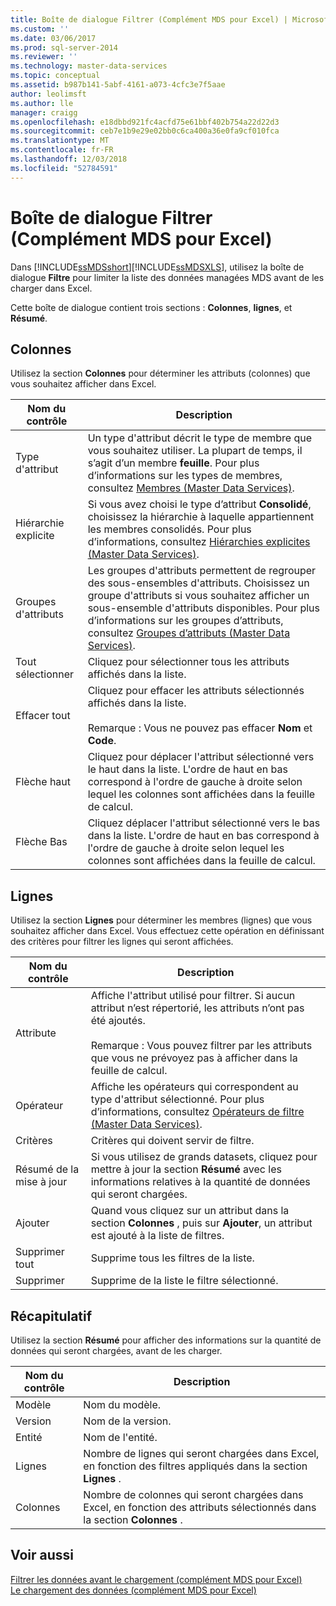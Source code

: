 ```yaml
---
title: Boîte de dialogue Filtrer (Complément MDS pour Excel) | Microsoft Docs
ms.custom: ''
ms.date: 03/06/2017
ms.prod: sql-server-2014
ms.reviewer: ''
ms.technology: master-data-services
ms.topic: conceptual
ms.assetid: b987b141-5abf-4161-a073-4cfc3e7f5aae
author: leolimsft
ms.author: lle
manager: craigg
ms.openlocfilehash: e18dbbd921fc4acfd75e61bbf402b754a22d22d3
ms.sourcegitcommit: ceb7e1b9e29e02bb0c6ca400a36e0fa9cf010fca
ms.translationtype: MT
ms.contentlocale: fr-FR
ms.lasthandoff: 12/03/2018
ms.locfileid: "52784591"
---
```

# <a name="filter-dialog-box-mds-add-in-for-excel"></a>Boîte de dialogue Filtrer (Complément MDS pour Excel)
  Dans [!INCLUDE[ssMDSshort](../../includes/ssmdsshort-md.md)][!INCLUDE[ssMDSXLS](../../includes/ssmdsxls-md.md)], utilisez la boîte de dialogue **Filtre** pour limiter la liste des données managées MDS avant de les charger dans Excel.  
  
 Cette boîte de dialogue contient trois sections : **Colonnes**, **lignes**, et **Résumé**.  
  
## <a name="columns"></a>Colonnes  
 Utilisez la section **Colonnes** pour déterminer les attributs (colonnes) que vous souhaitez afficher dans Excel.  
  
|Nom du contrôle|Description|  
|------------------|-----------------|  
|Type d'attribut|Un type d'attribut décrit le type de membre que vous souhaitez utiliser. La plupart de temps, il s’agit d’un membre **feuille**. Pour plus d’informations sur les types de membres, consultez [Membres &#40;Master Data Services&#41;](../members-master-data-services.md).|  
|Hiérarchie explicite|Si vous avez choisi le type d’attribut **Consolidé**, choisissez la hiérarchie à laquelle appartiennent les membres consolidés. Pour plus d’informations, consultez [Hiérarchies explicites &#40;Master Data Services&#41;](../explicit-hierarchies-master-data-services.md).|  
|Groupes d'attributs|Les groupes d'attributs permettent de regrouper des sous-ensembles d'attributs. Choisissez un groupe d'attributs si vous souhaitez afficher un sous-ensemble d'attributs disponibles. Pour plus d’informations sur les groupes d’attributs, consultez [Groupes d’attributs &#40;Master Data Services&#41;](../attribute-groups-master-data-services.md).|  
|Tout sélectionner|Cliquez pour sélectionner tous les attributs affichés dans la liste.|  
|Effacer tout|Cliquez pour effacer les attributs sélectionnés affichés dans la liste.<br /><br /> Remarque : Vous ne pouvez pas effacer **Nom** et **Code**.|  
|Flèche haut|Cliquez pour déplacer l'attribut sélectionné vers le haut dans la liste. L'ordre de haut en bas correspond à l'ordre de gauche à droite selon lequel les colonnes sont affichées dans la feuille de calcul.|  
|Flèche Bas|Cliquez déplacer l'attribut sélectionné vers le bas dans la liste. L'ordre de haut en bas correspond à l'ordre de gauche à droite selon lequel les colonnes sont affichées dans la feuille de calcul.|  
  
## <a name="rows"></a>Lignes  
 Utilisez la section **Lignes** pour déterminer les membres (lignes) que vous souhaitez afficher dans Excel. Vous effectuez cette opération en définissant des critères pour filtrer les lignes qui seront affichées.  
  
|Nom du contrôle|Description|  
|------------------|-----------------|  
|Attribute|Affiche l'attribut utilisé pour filtrer. Si aucun attribut n’est répertorié, les attributs n’ont pas été ajoutés.<br /><br /> Remarque : Vous pouvez filtrer par les attributs que vous ne prévoyez pas à afficher dans la feuille de calcul.|  
|Opérateur|Affiche les opérateurs qui correspondent au type d'attribut sélectionné. Pour plus d’informations, consultez [Opérateurs de filtre &#40;Master Data Services&#41;](../filter-operators-master-data-services.md).|  
|Critères|Critères qui doivent servir de filtre.|  
|Résumé de la mise à jour|Si vous utilisez de grands datasets, cliquez pour mettre à jour la section **Résumé** avec les informations relatives à la quantité de données qui seront chargées.|  
|Ajouter|Quand vous cliquez sur un attribut dans la section **Colonnes** , puis sur **Ajouter**, un attribut est ajouté à la liste de filtres.|  
|Supprimer tout|Supprime tous les filtres de la liste.|  
|Supprimer|Supprime de la liste le filtre sélectionné.|  
  
## <a name="summary"></a>Récapitulatif  
 Utilisez la section **Résumé** pour afficher des informations sur la quantité de données qui seront chargées, avant de les charger.  
  
|Nom du contrôle|Description|  
|------------------|-----------------|  
|Modèle|Nom du modèle.|  
|Version|Nom de la version.|  
|Entité|Nom de l'entité.|  
|Lignes|Nombre de lignes qui seront chargées dans Excel, en fonction des filtres appliqués dans la section **Lignes** .|  
|Colonnes|Nombre de colonnes qui seront chargées dans Excel, en fonction des attributs sélectionnés dans la section **Colonnes** .|  
  
## <a name="see-also"></a>Voir aussi  
 [Filtrer les données avant le chargement &#40;complément MDS pour Excel&#41;](filter-data-before-exporting-mds-add-in-for-excel.md)   
 [Le chargement des données &#40;complément MDS pour Excel&#41;](overview-exporting-data-to-excel-mds-add-in-for-excel.md)  
  
  
